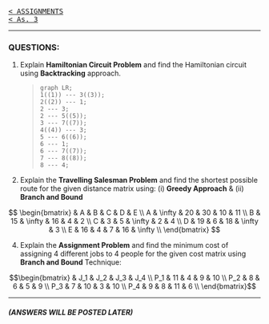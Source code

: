 [<kbd>< ASSIGNMENTS</kbd>](../../README.md#assignments-qa)  
[<kbd>< As. 3</kbd>](../a3/assignment_3.md)
<!-- [<kbd> As. 5 ></kbd>](../a5/assignment_5.md) -->

---

### QUESTIONS:
1. Explain **Hamiltonian Circuit Problem** and find the Hamiltonian circuit using **Backtracking** approach.
    > ```mermaid
    > graph LR;
    > 1((1)) --- 3((3));
    > 2((2)) --- 1;
    > 2 --- 3;
    > 2 --- 5((5));
    > 3 --- 7((7));
    > 4((4)) --- 3;
    > 5 --- 6((6));
    > 6 --- 1;
    > 6 --- 7((7));
    > 7 --- 8((8));
    > 8 --- 4;
    > ```

2. Explain the **Travelling Salesman Problem** and find the shortest possible route for the given distance matrix using:  (i) **Greedy Approach** &  (ii) **Branch and Bound** 

$$ 
\begin{bmatrix}
& A & B & C & D & E \\
A & \infty & 20 & 30 & 10 & 11 \\
B & 15 & \infty & 16 & 4 & 2 \\
C & 3 & 5 & \infty & 2 & 4 \\
D & 19 & 6 & 18 & \infty & 3 \\
E & 16 & 4 & 7 & 16 & \infty \\
\end{bmatrix}
$$


4. Explain the **Assignment Problem** and find the minimum cost of assigning 4 different jobs to 4 people for the given cost matrix using **Branch and Bound** Technique:

$$\begin{bmatrix}
& J_1 & J_2 & J_3 & J_4 \\
P_1 & 11 & 4 & 9 & 10 \\
P_2 & 8 & 6 & 5 & 9 \\
P_3 & 7 & 10 & 3 & 10 \\
P_4 & 9 & 8 & 11 & 6 \\
\end{bmatrix}$$


---
##### (ANSWERS WILL BE POSTED LATER)